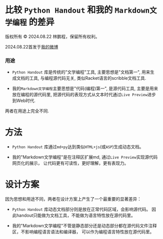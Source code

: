# 比较 `Python Handout` 和我的 `Markdown文学编程` 的差异

版权所有 © 2024.08.22 林鹏程，保留所有权利。

2024.08.22首发于[我的微博](https://weibo.com/lincpa)

### 用途

- `Python Handout` 库是传统的"文学编程"工具, 主要思想是"文档第一", 用来生成文档的工具, 与编程源代码无关,
  类似Racket语言的scribble文档工具.

- 我的`Markdown文学编程`主要思想是"代码(编程)第一", 是源代码工具, 
  主要是用来放在编程的源代码里, 把源代码的表现方式从文本时代通过`Live Preview`进步到Web时代.

两者在用途上完全不同. ​​​

# 方法

- `Python Handout` 库通过`md+py`达到类似`HTML+js`(或`ASP`)生成动态文档。

- 我的"Markdown文学编程"是在注释区扩展md, 通过`Live Preview`实现源代码网页化的展示，
  让代码更有可读性，更好理解，更有表现力。

# 设计方案

因为思想和用途不同，两者在设计方案上产生了一个最重要的显著差异：

- `Python Handout` 库动态文档部分则是放在正常代码区域，会影响源代码。
  因此handout只能做为文档工具，不能做为语言特性放在源代码里。

- 我的"Markdown文学编程"不管是静态部分还是动态部分都在源代码文件注释区，不影响编程语言语法和编译器，
  可以作为编程语言特性放在源代码里。
